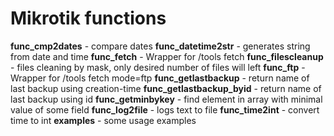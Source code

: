 # Mikrotik functions

**func_cmp2dates** - 	compare dates
**func_datetime2str** - generates string from date and time
**func_fetch** - Wrapper for /tools fetch
**func_filescleanup**	- files cleaning by mask, only desired number of files will left
**func_ftp** -	Wrapper for /tools fetch mode=ftp
**func_getlastbackup** - return name of last backup using creation-time 
**func_getlastbackup_byid**	- return name of last backup using id
**func_getminbykey**	- find element in array with minimal value of some field
**func_log2file**	- logs text to file
**func_time2int** - convert time to int
**examples**	- some usage examples
